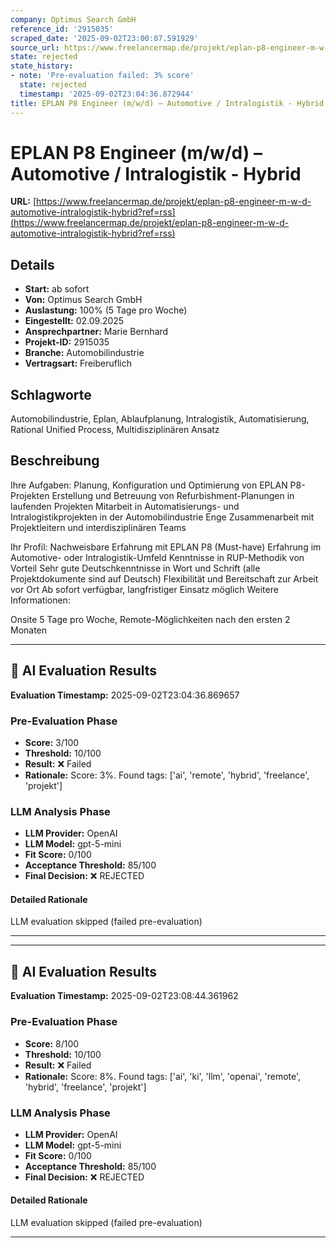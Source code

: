 ```yaml
---
company: Optimus Search GmbH
reference_id: '2915035'
scraped_date: '2025-09-02T23:00:07.591929'
source_url: https://www.freelancermap.de/projekt/eplan-p8-engineer-m-w-d-automotive-intralogistik-hybrid?ref=rss
state: rejected
state_history:
- note: 'Pre-evaluation failed: 3% score'
  state: rejected
  timestamp: '2025-09-02T23:04:36.872944'
title: EPLAN P8 Engineer (m/w/d) – Automotive / Intralogistik - Hybrid
---
```



# EPLAN P8 Engineer (m/w/d) – Automotive / Intralogistik - Hybrid
**URL:** [https://www.freelancermap.de/projekt/eplan-p8-engineer-m-w-d-automotive-intralogistik-hybrid?ref=rss](https://www.freelancermap.de/projekt/eplan-p8-engineer-m-w-d-automotive-intralogistik-hybrid?ref=rss)
## Details
- **Start:** ab sofort
- **Von:** Optimus Search GmbH
- **Auslastung:** 100% (5 Tage pro Woche)
- **Eingestellt:** 02.09.2025
- **Ansprechpartner:** Marie Bernhard
- **Projekt-ID:** 2915035
- **Branche:** Automobilindustrie
- **Vertragsart:** Freiberuflich

## Schlagworte
Automobilindustrie, Eplan, Ablaufplanung, Intralogistik, Automatisierung, Rational Unified Process, Multidisziplinären Ansatz

## Beschreibung
Ihre Aufgaben:
Planung, Konfiguration und Optimierung von EPLAN P8-Projekten
Erstellung und Betreuung von Refurbishment-Planungen in laufenden Projekten
Mitarbeit in Automatisierungs- und Intralogistikprojekten in der Automobilindustrie
Enge Zusammenarbeit mit Projektleitern und interdisziplinären Teams

Ihr Profil:
Nachweisbare Erfahrung mit EPLAN P8 (Must-have)
Erfahrung im Automotive- oder Intralogistik-Umfeld
Kenntnisse in RUP-Methodik von Vorteil
Sehr gute Deutschkenntnisse in Wort und Schrift (alle Projektdokumente sind auf Deutsch)
Flexibilität und Bereitschaft zur Arbeit vor Ort
Ab sofort verfügbar, langfristiger Einsatz möglich
Weitere Informationen:

Onsite 5 Tage pro Woche, Remote-Möglichkeiten nach den ersten 2 Monaten

---

## 🤖 AI Evaluation Results

**Evaluation Timestamp:** 2025-09-02T23:04:36.869657

### Pre-Evaluation Phase
- **Score:** 3/100
- **Threshold:** 10/100
- **Result:** ❌ Failed
- **Rationale:** Score: 3%. Found tags: ['ai', 'remote', 'hybrid', 'freelance', 'projekt']

### LLM Analysis Phase
- **LLM Provider:** OpenAI
- **LLM Model:** gpt-5-mini
- **Fit Score:** 0/100
- **Acceptance Threshold:** 85/100
- **Final Decision:** ❌ REJECTED

#### Detailed Rationale
LLM evaluation skipped (failed pre-evaluation)

---


---

## 🤖 AI Evaluation Results

**Evaluation Timestamp:** 2025-09-02T23:08:44.361962

### Pre-Evaluation Phase
- **Score:** 8/100
- **Threshold:** 10/100
- **Result:** ❌ Failed
- **Rationale:** Score: 8%. Found tags: ['ai', 'ki', 'llm', 'openai', 'remote', 'hybrid', 'freelance', 'projekt']

### LLM Analysis Phase
- **LLM Provider:** OpenAI
- **LLM Model:** gpt-5-mini
- **Fit Score:** 0/100
- **Acceptance Threshold:** 85/100
- **Final Decision:** ❌ REJECTED

#### Detailed Rationale
LLM evaluation skipped (failed pre-evaluation)

---
